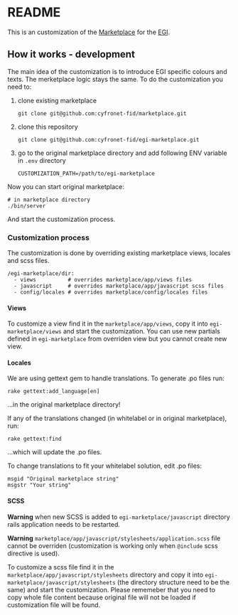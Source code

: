 # README

This is an customization of the
[Marketplace](https://github.com/cyfronet-fid/marketplace) for the
[EGI](https://www.egi.eu/).

## How it works - development

The main idea of the customization is to introduce EGI specific colours and
texts. The merketplace logic stays the same. To do the customization you need
to:
  1. clone existing marketplace
     ```
     git clone git@github.com:cyfronet-fid/marketplace.git
     ```
  1. clone this repository
     ```
     git clone git@github.com:cyfronet-fid/egi-marketplace.git
     ```
  1. go to the original marketplace directory and add following ENV variable in
     `.env` directory
     ```
     CUSTOMIZATION_PATH=/path/to/egi-marketplace
     ```

Now you can start original marketplace:
```
# in marketplace directory
./bin/server
```

And start the customization process.

### Customization process

The customization is done by overriding existing marketplace views, locales and
scss files.
```
/egi-marketplace/dir:
  - views          # overrides marketplace/app/views files
  - javascript     # overrides marketplace/app/javascript scss files
  - config/locales # overrides marketplace/config/locales files
```

#### Views
To customize a view find it in the `marketplace/app/views`, copy it into
`egi-marketplace/views` and start the customization. You can use new partials
defined in `egi-marketplace` from overriden view but you cannot create new view.

#### Locales
We are using gettext gem to handle translations. To generate .po files run:
```
rake gettext:add_language[en]
```
...in the original marketplace directory!

If any of the translations changed (in whitelabel or in original marketplace), run:
```
rake gettext:find
```
...which will update the .po files.

To change translations to fit your whitelabel solution, edit .po files:
```
msgid "Original marketplace string"
msgstr "Your string"
```

#### SCSS
**Warning** when new SCSS is added to `egi-marketplace/javascript` directory
rails application needs to be restarted.

**Warning** `marketplace/app/javascript/stylesheets/application.scss` file
cannot be overriden (customization is working only when `@include` scss
directive is used).

To customize a scss file find it in the `marketplace/app/javascript/stylesheets`
directory and copy it into `egi-marketplace/javascript/stylesheets` (the
directory structure need to be the same) and start the customization. Please
rememeber that you need to copy whole file content because original file will
not be loaded if customization file will be found.
